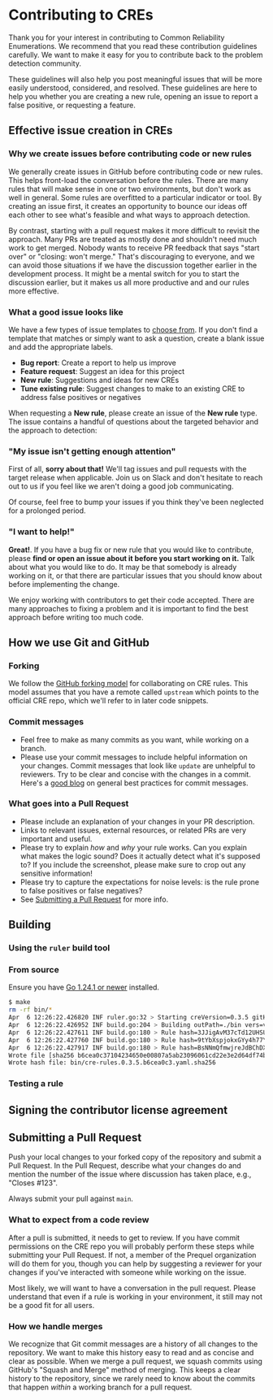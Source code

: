 # Contributing to CREs

Thank you for your interest in contributing to Common Reliability Enumerations. We recommend that you read these contribution guidelines carefully. We want to make it easy for you to contribute back to the problem detection community.

These guidelines will also help you post meaningful issues that will be more easily understood, considered, and resolved. These guidelines are here to help you whether you are creating a new rule, opening an issue to report a false positive, or requesting a feature.

## Effective issue creation in CREs

### Why we create issues before contributing code or new rules

We generally create issues in GitHub before contributing code or new rules. This helps front-load the conversation before the rules. There are many rules that will make sense in one or two environments, but don't work as well in general. Some rules are overfitted to a particular indicator or tool. By creating an issue first, it creates an opportunity to bounce our ideas off each other to see what's feasible and what ways to approach detection.

By contrast, starting with a pull request makes it more difficult to revisit the approach. Many PRs are treated as mostly done and shouldn't need much work to get merged. Nobody wants to receive PR feedback that says "start over" or "closing: won't merge." That's discouraging to everyone, and we can avoid those situations if we have the discussion together earlier in the development process. It might be a mental switch for you to start the discussion earlier, but it makes us all more productive and and our rules more effective.

### What a good issue looks like

We have a few types of issue templates to [choose from](https://github.com/prequel-dev/cre/issues/new/choose). If you don't find a template that matches or simply want to ask a question, create a blank issue and add the appropriate labels.

* **Bug report**: Create a report to help us improve
* **Feature request**: Suggest an idea for this project
* **New rule**: Suggestions and ideas for new CREs
* **Tune existing rule**: Suggest changes to make to an existing CRE to address false positives or negatives

When requesting a **New rule**, please create an issue of the **New rule** type. The issue contains a handful of questions about the targeted behavior and the approach to detection:

### "My issue isn't getting enough attention"

First of all, **sorry about that!** We'll tag issues and pull requests with the target release when applicable. Join us on Slack and don't hesitate to reach out to us if you feel like we aren't doing a good job communicating.

Of course, feel free to bump your issues if you think they've been neglected for a prolonged period.

### "I want to help!"

**Great!**. If you have a bug fix or new rule that you would like to contribute, please **find or open an issue about it before you start working on it.** Talk about what you would like to do. It may be that somebody is already working on it, or that there are particular issues that you should know about before implementing the change.

We enjoy working with contributors to get their code accepted. There are many approaches to fixing a problem and it is important to find the best approach before writing too much code.

## How we use Git and GitHub

### Forking

We follow the [GitHub forking model](https://help.github.com/articles/fork-a-repo/) for collaborating on CRE rules. This model assumes that you have a remote called `upstream` which points to the official CRE repo, which we'll refer to in later code snippets.

### Commit messages

* Feel free to make as many commits as you want, while working on a branch.
* Please use your commit messages to include helpful information on your changes. Commit messages that look like `update` are unhelpful to reviewers. Try to be clear and concise with the changes in a commit. Here's a [good blog](https://chris.beams.io/posts/git-commit/) on general best practices for commit messages.

### What goes into a Pull Request

* Please include an explanation of your changes in your PR description.
* Links to relevant issues, external resources, or related PRs are very important and useful.
* Please try to explain *how* and *why* your rule works. Can you explain what makes the logic sound? Does it actually detect what it's supposed to? If you include the screenshot, please make sure to crop out any sensitive information!
* Please try to capture the expectations for noise levels: is the rule prone to false positives or false negatives?
* See [Submitting a Pull Request](#submitting-a-pull-request) for more info.

## Building

### Using the `ruler` build tool

### From source

Ensure you have [Go 1.24.1 or newer](https://go.dev/doc/install) installed.

```bash
$ make
rm -rf bin/*
Apr  6 12:26:22.426820 INF ruler.go:32 > Starting creVersion=0.3.5 gitHash=bab564291a90d398612bb8624f5deb021d396fbf
Apr  6 12:26:22.426952 INF build.go:204 > Building outPath=./bin vers=v0.3.5
Apr  6 12:26:22.427611 INF build.go:180 > Rule hash=3JJigAvM37cTd12UHSUAW62ESCbmsyoP8yaLMG2ciZHn id=CRE-2024-0007
Apr  6 12:26:22.427760 INF build.go:180 > Rule hash=9tYbXspjokxGYy4h77Y22XzMKYKC87cG51rAc5XX6beA id=CRE-2024-0016
Apr  6 12:26:22.427917 INF build.go:180 > Rule hash=BsNNmQfmwjreJdBChDXKCsJbXFerepS4PpCVWEKxdLu1 id=CRE-2024-0021
Wrote file [sha256 b6cea0c37104234650e00807a5ab23096061cd22e3e2d64df74b5358cf97f875]: cre-rules.0.3.5.b6cea0c3.yaml
Wrote hash file: bin/cre-rules.0.3.5.b6cea0c3.yaml.sha256
```

### Testing a rule

## Signing the contributor license agreement

## Submitting a Pull Request

Push your local changes to your forked copy of the repository and submit a Pull Request. In the Pull Request, describe what your changes do and mention the number of the issue where discussion has taken place, e.g., "Closes #123".

Always submit your pull against `main`.

### What to expect from a code review

After a pull is submitted, it needs to get to review. If you have commit permissions on the CRE repo you will probably perform these steps while submitting your Pull Request. If not, a member of the Prequel organization will do them for you, though you can help by suggesting a reviewer for your changes if you've interacted with someone while working on the issue.

Most likely, we will want to have a conversation in the pull request. Please understand that even if a rule is working in your environment, it still may not be a good fit for all users.

### How we handle merges

We recognize that Git commit messages are a history of all changes to the repository. We want to make this history easy to read and as concise and clear as possible. When we merge a pull request, we squash commits using GitHub's "Squash and Merge" method of merging. This keeps a clear history to the repository, since we rarely need to know about the commits that happen *within* a working branch for a pull request.
